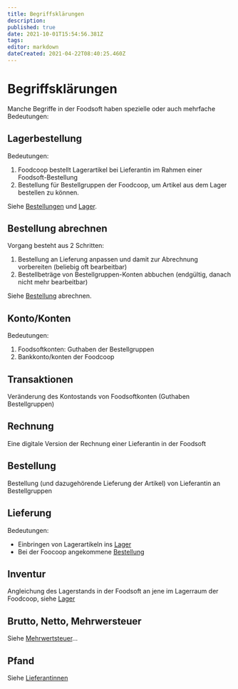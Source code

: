 ```yaml
---
title: Begriffsklärungen
description: 
published: true
date: 2021-10-01T15:54:56.381Z
tags: 
editor: markdown
dateCreated: 2021-04-22T08:40:25.460Z
---
```


# Begriffsklärungen
Manche Begriffe in der Foodsoft haben spezielle oder auch mehrfache Bedeutungen:

## Lagerbestellung
Bedeutungen:
1. Foodcoop bestellt Lagerartikel bei Lieferantin im Rahmen einer Foodsoft-Bestellung 
1. Bestellung für Bestellgruppen der Foodcoop, um Artikel aus dem Lager bestellen zu können.

Siehe [Bestellungen](Bestellungen) und [Lager](Lager).

## Bestellung abrechnen
Vorgang besteht aus 2 Schritten: 
1. Bestellung an Lieferung anpassen und damit zur Abrechnung vorbereiten (beliebig oft bearbeitbar) 
2. Bestellbeträge von Bestellgruppen-Konten abbuchen (endgültig, danach nicht mehr bearbeitbar)

Siehe [Bestellung](Bestellungen) abrechnen.

## Konto/Konten
Bedeutungen:
1. Foodsoftkonten: Guthaben der Bestellgruppen
2. Bankkonto/konten der Foodcoop

## Transaktionen
Veränderung des Kontostands von Foodsoftkonten (Guthaben Bestellgruppen) 

## Rechnung
Eine digitale Version der Rechnung einer Lieferantin in der Foodsoft

## Bestellung
Bestellung (und dazugehörende Lieferung der Artikel) von Lieferantin an Bestellgruppen 

## Lieferung 
Bedeutungen:
- Einbringen von Lagerartikeln ins [Lager](/de/Foodsoft/Administration/Lager)
- Bei der Foocoop angekommene [Bestellung](/de/Foodsoft/Administration/Bestellungen)

## Inventur
Angleichung des Lagerstands in der Foodsoft an jene im Lagerraum der Foodcoop, siehe [Lager](/de/Foodsoft/Administration/Lager)

## Brutto, Netto, Mehrwersteuer
Siehe [Mehrwertsteuer](/de/Foodsoft/Administration/Finanzen/Mehrwertsteuer)...

## Pfand 
Siehe [Lieferantinnen](/de/Foodsoft/Administration/Lieferantinnen)